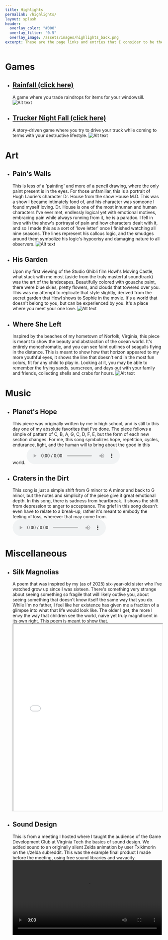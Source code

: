 ```yaml
---
title: Highlights
permalink: /highlights/
layout: splash
header:
  overlay_color: "#000"
  overlay_filter: "0.5"
  overlay_image: /assets/images/highlights_back.png
excerpt: These are the page links and entries that I consider to be the best of the best of my work, I hope you enjoy!
---
```


# Games
- ## [Rainfall (click here)](/games/rainfall/)
    A game where you trade raindrops for items for your windowsill.
    ![Alt text](/assets/images/rainfall_back.png)
- ## [Trucker Night Fall (click here)](/games/truckernightfall/)
    A story-driven game where you try to drive your truck while coming to terms with your destructive lifestyle.
    ![Alt text](/assets/images/trucker-night-fall-title.png)
  
# Art
- ## Pain's Walls
    This is less of a 'painting' and more of a pencil drawing, where the only paint present is in the eyes. For those unfamiliar, this is a portrait of Hugh Laurie's character Dr. House from the show House M.D. This was a show I became intimately fond of, and his character was someone I found myself loving. Dr. House is one of the most inhuman and human characters I've ever met, endlessly logical yet with emotional motives, embracing pain while always running from it, he is a paradox. I fell in love with the show's portrayal of pain and how characters dealt with it, and so I made this as a sort of 'love letter' once I finished watching all nine seasons. The lines represent his callous logic, and the smudges around them symbolize his logic's hypocrisy and damaging nature to all observers. 
    ![Alt text](/assets/images/house.png)
- ## His Garden
     Upon my first viewing of the Studio Ghibli film Howl's Moving Castle, what stuck with me most (aside from the truly masterful soundtrack) was the art of the landscapes. Beautifully colored with gouache paint, there were blue skies, pretty flowers, and clouds that towered over you. This was my attempt to replicate that style slightly, derived from the secret garden that Howl shows to Sophie in the movie. It's a world that doesn't belong to you, but can be experienced by you. It's a place where you meet your one love.
     ![Alt text](/assets/images/plane.png)
- ## Where She Left
    Inspired by the beaches of my hometown of Norfolk, Virginia, this piece is meant to show the beauty and abstraction of the ocean world. It's entirely monochromatic, and you can see faint outlines of seagulls flying in the distance. This is meant to show how that horizon appeared to my more youthful eyes, it shows the line that doesn't end in the most fun colors, fit for any child to play in. Looking at it, you may be able to remember the frying sands, sunscreen, and days out with your family and friends, collecting shells and crabs for hours.
    ![Alt text](/assets/images/ocean.png)

# Music
- ## Planet's Hope
    This piece was originally written by me in high school, and is still to this day one of my absolute favorites that I've done. The piece follows a simple of pattern of C, B, A, G, C, D, F, E, but the form of each new section changes. For me, this song symbolizes hope, repetition, cycles, endurance, light, and the human will to bring about the good in this world.
    <audio controls>
      <source src="/assets/audio/lilty.ogg" type="audio/ogg">
    </audio>
- ## Craters in the Dirt
    This song is just a simple shift from G minor to A minor and back to G minor, but the notes and simplicity of the piece give it great emotional depth. In this song, there is sadness from heartbreak. It shows the shift from depression to anger to acceptance. The grief in this song doesn't even have to relate to a break-up, rather it's meant to embody the feeling of loss, wherever that may come from.
    <audio controls>
      <source src="/assets/audio/sad.wav" type="audio/wav">
    </audio>

# Miscellaneous
- ## Silk Magnolias
    A poem that was inspired by my (as of 2025) six-year-old sister who I've watched grow up since I was sixteen. There's something very strange about seeing something so fragile that will likely outlive you, about seeing something that doesn't know itself the same way that you do. While I'm no father, I feel like her existence has given me a fraction of a glimpse into what that life would look like. The older I get, the more I envy the way that children see the world, naive yet truly magnificent in its own right. This poem is meant to show that.
    <iframe src="/assets/files/SilkMagnolias.pdf" width="100%" height="600px"></iframe>
- ## Sound Design
    This is from a meeting I hosted where I taught the audience of the Game Development Club at Virginia Tech the basics of sound design. We added sound to an originally silent Zelda animation by user Txikimorin on the r/zelda subreddit. This was the example final product I made before the meeting, using free sound libraries and wavacity.
    <video controls width="100%">
      <source src="/assets/videos/sound-design.mp4" type="video/mp4">
    </video>
